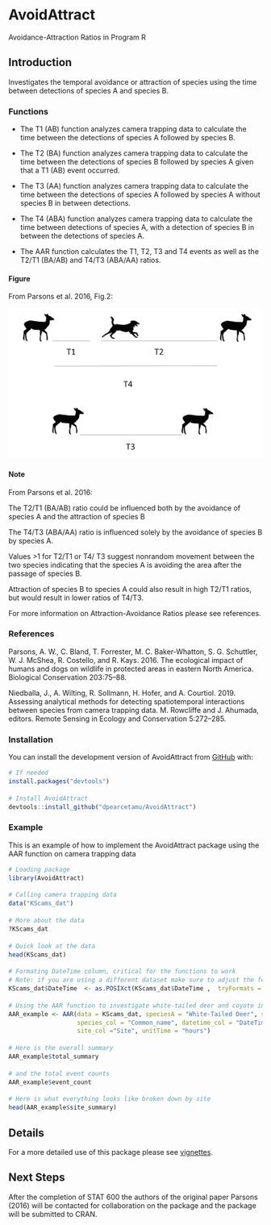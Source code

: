 
# AvoidAttract

<!-- badges: start -->
<!-- badges: end -->

Avoidance-Attraction Ratios in Program R

## Introduction

Investigates the temporal avoidance or attraction of species using the time between detections of species A and species B.


### Functions

* The T1 (AB) function analyzes camera trapping data to calculate the time between the detections of species A followed by species B.

* The T2 (BA) function analyzes camera trapping data to calculate the time between the detections of species B followed by species A given that a T1 (AB) event occurred.

* The T3 (AA) function analyzes camera trapping data to calculate the time between the detections of species A followed by species A without species B in between detections.

* The T4 (ABA) function analyzes camera trapping data to calculate the time between detections of species A, with a detection of species B in between the detections of species A.

* The AAR function calculates the T1, T2, T3 and T4 events as well as the T2/T1 (BA/AB) and T4/T3 (ABA/AA) ratios.



#### Figure

From Parsons et al. 2016, Fig.2:

![](image/AAR_image.png)




#### Note 

From Parsons et al. 2016:

The T2/T1 (BA/AB) ratio could be influenced both by the avoidance of species A and the attraction of species B

The T4/T3 (ABA/AA) ratio is influenced solely by the avoidance of species B by species A.

Values >1 for T2/T1 or T4/ T3 suggest nonrandom movement between the two species indicating that the species A is avoiding the area after the passage of species B. 

Attraction of species B to species A could also result in high T2/T1 ratios, but would result in lower ratios of T4/T3.


For more information on Attraction-Avoidance Ratios please see references.

### References

Parsons, A. W., C. Bland, T. Forrester, M. C. Baker-Whatton, S. G. Schuttler, W. J. McShea, R. Costello, and R. Kays. 2016. The ecological impact of humans and dogs on wildlife in protected areas in eastern North America. Biological Conservation 203:75–88.

Niedballa, J., A. Wilting, R. Sollmann, H. Hofer, and A. Courtiol. 2019. Assessing analytical methods for detecting spatiotemporal interactions between species from camera trapping data. M. Rowcliffe and J. Ahumada, editors. Remote Sensing in Ecology and Conservation 5:272–285.

### Installation

You can install the development version of AvoidAttract from [GitHub](https://github.com/) with:

``` r
# If needed
install.packages("devtools")

# Install AvoidAttract
devtools::install_github("dpearcetamu/AvoidAttract")
```

### Example

This is an example of how to implement the AvoidAttract package using the AAR function on camera trapping data

``` r
# Loading package
library(AvoidAttract)

# Calling camera trapping data
data("KScams_dat")

# More about the data
?KScams_dat

# Quick look at the data
head(KScams_dat)

# Formating DateTime column, critical for the functions to work
# Note: if you are using a different dataset make sure to adjust the format accordingly. 
KScams_dat$DateTime  <- as.POSIXct(KScams_dat$DateTime ,  tryFormats = "%m/%d/%Y %H:%M:%OS")

# Using the AAR function to investigate white-tailed deer and coyote interactions
AAR_example <- AAR(data = KScams_dat, speciesA = "White-Tailed Deer", speciesB = "Coyote",
                   species_col = "Common_name", datetime_col = "DateTime", 
                   site_col ="Site", unitTime = "hours")
                   
# Here is the overall summary                    
AAR_example$total_summary

# and the total event counts
AAR_example$event_count

# Here is what everything looks like broken down by site
head(AAR_example$site_summary)

```

## Details

For a more detailed use of this package please see [vignettes](vignettes).

## Next Steps
After the completion of STAT 600 the authors of the original paper Parsons (2016) will be contacted for collaboration on the package and the package will be submitted to CRAN.

